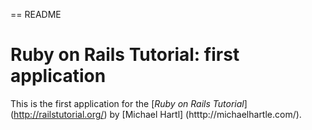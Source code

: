 == README

# Ruby on Rails Tutorial: first application

This is the first application for the
[*Ruby on Rails Tutorial*] (http://railstutorial.org/)
by [Michael Hartl] (htttp://michaelhartle.com/).